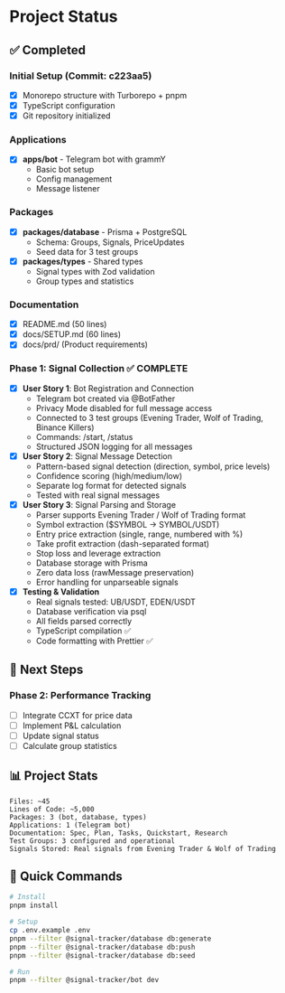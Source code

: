 # Project Status

## ✅ Completed

### Initial Setup (Commit: c223aa5)

- [x] Monorepo structure with Turborepo + pnpm
- [x] TypeScript configuration
- [x] Git repository initialized

### Applications

- [x] **apps/bot** - Telegram bot with grammY
  - Basic bot setup
  - Config management
  - Message listener

### Packages

- [x] **packages/database** - Prisma + PostgreSQL
  - Schema: Groups, Signals, PriceUpdates
  - Seed data for 3 test groups
- [x] **packages/types** - Shared types
  - Signal types with Zod validation
  - Group types and statistics

### Documentation

- [x] README.md (50 lines)
- [x] docs/SETUP.md (60 lines)
- [x] docs/prd/ (Product requirements)

### Phase 1: Signal Collection ✅ COMPLETE

- [x] **User Story 1**: Bot Registration and Connection
  - Telegram bot created via @BotFather
  - Privacy Mode disabled for full message access
  - Connected to 3 test groups (Evening Trader, Wolf of Trading, Binance Killers)
  - Commands: /start, /status
  - Structured JSON logging for all messages
- [x] **User Story 2**: Signal Message Detection
  - Pattern-based signal detection (direction, symbol, price levels)
  - Confidence scoring (high/medium/low)
  - Separate log format for detected signals
  - Tested with real signal messages
- [x] **User Story 3**: Signal Parsing and Storage
  - Parser supports Evening Trader / Wolf of Trading format
  - Symbol extraction ($SYMBOL → SYMBOL/USDT)
  - Entry price extraction (single, range, numbered with %)
  - Take profit extraction (dash-separated format)
  - Stop loss and leverage extraction
  - Database storage with Prisma
  - Zero data loss (rawMessage preservation)
  - Error handling for unparseable signals
- [x] **Testing & Validation**
  - Real signals tested: UB/USDT, EDEN/USDT
  - Database verification via psql
  - All fields parsed correctly
  - TypeScript compilation ✅
  - Code formatting with Prettier ✅

## 🎯 Next Steps

### Phase 2: Performance Tracking

- [ ] Integrate CCXT for price data
- [ ] Implement P&L calculation
- [ ] Update signal status
- [ ] Calculate group statistics

## 📊 Project Stats

```
Files: ~45
Lines of Code: ~5,000
Packages: 3 (bot, database, types)
Applications: 1 (Telegram bot)
Documentation: Spec, Plan, Tasks, Quickstart, Research
Test Groups: 3 configured and operational
Signals Stored: Real signals from Evening Trader & Wolf of Trading
```

## 🚀 Quick Commands

```bash
# Install
pnpm install

# Setup
cp .env.example .env
pnpm --filter @signal-tracker/database db:generate
pnpm --filter @signal-tracker/database db:push
pnpm --filter @signal-tracker/database db:seed

# Run
pnpm --filter @signal-tracker/bot dev
```
